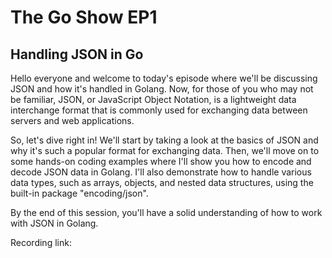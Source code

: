 # The Go Show EP1

## Handling JSON in Go

Hello everyone and welcome to today's episode where we'll be discussing JSON and how it's handled in Golang. Now, for those of you who may not be familiar, JSON, or JavaScript Object Notation, is a lightweight data interchange format that is commonly used for exchanging data between servers and web applications.

So, let's dive right in! We'll start by taking a look at the basics of JSON and why it's such a popular format for exchanging data. Then, we'll move on to some hands-on coding examples where I'll show you how to encode and decode JSON data in Golang. I'll also demonstrate how to handle various data types, such as arrays, objects, and nested data structures, using the built-in package "encoding/json".

By the end of this session, you'll have a solid understanding of how to work with JSON in Golang.

Recording link: <xyz>